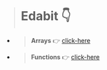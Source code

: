 > # Edabit 👇

- > **Arrays** 👉  [click-here](./Arrays)

-  > **Functions** 👉  [click-here](./Functions/)



